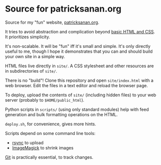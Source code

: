 # Source for patricksanan.org

Source for my "fun" website, [patricksanan.org](https://patricksanan.org).

It tries to avoid abstraction and complication beyond
[basic HTML and CSS](https://developer.mozilla.org). It prioritizes
simplicity.

It's non-scalable. It will be "fun" iff it's small and simple.
It's only directly useful to me, though I hope it demonstrates
that you can and should build your own site in a simple way.

HTML files live directly in `site/`. A CSS stylesheet and other
resources are in subdirectories of `site/`.

There is no "build"! Clone this repository and open `site/index.html` with a
web browser. Edit the files in a text editor and reload the browser page.

To deploy, upload the contents of `site/` (including hidden files) to your
web server (probably to `$HOME/public_html`).

Python scripts in `scripts/` (using only standard modules) help with feed generation
and bulk formatting operations on the HTML.

`deploy.sh`, for convenience, gives more hints.

Scripts depend on some command line tools:

* [rsync](https://en.wikipedia.org/wiki/Rsync) to upload
* [ImageMagick](https://imagemagick.org/index.php) to shrink images

[Git](https://git-scm.com/) is practically essential, to track changes.
